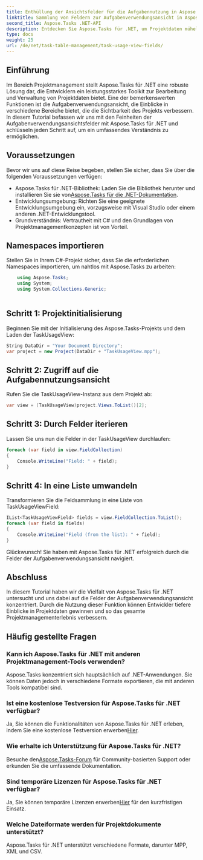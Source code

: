 ```yaml
---
title: Enthüllung der Ansichtsfelder für die Aufgabennutzung in Aspose.Tasks
linktitle: Sammlung von Feldern zur Aufgabenverwendungsansicht in Aspose.Tasks
second_title: Aspose.Tasks .NET-API
description: Entdecken Sie Aspose.Tasks für .NET, um Projektdaten mühelos zu verwalten und zu visualisieren. Tauchen Sie ein in die Felder der Aufgabennutzungsansicht, um erweiterte Projekteinblicke zu erhalten.
type: docs
weight: 25
url: /de/net/task-table-management/task-usage-view-fields/
---
```

## Einführung
Im Bereich Projektmanagement stellt Aspose.Tasks für .NET eine robuste Lösung dar, die Entwicklern ein leistungsstarkes Toolkit zur Bearbeitung und Verwaltung von Projektdaten bietet. Eine der bemerkenswerten Funktionen ist die Aufgabenverwendungsansicht, die Einblicke in verschiedene Bereiche bietet, die die Sichtbarkeit des Projekts verbessern. In diesem Tutorial befassen wir uns mit den Feinheiten der Aufgabenverwendungsansichtsfelder mit Aspose.Tasks für .NET und schlüsseln jeden Schritt auf, um ein umfassendes Verständnis zu ermöglichen.
## Voraussetzungen
Bevor wir uns auf diese Reise begeben, stellen Sie sicher, dass Sie über die folgenden Voraussetzungen verfügen:
-  Aspose.Tasks für .NET-Bibliothek: Laden Sie die Bibliothek herunter und installieren Sie sie von[Aspose.Tasks für die .NET-Dokumentation](https://reference.aspose.com/tasks/net/).
- Entwicklungsumgebung: Richten Sie eine geeignete Entwicklungsumgebung ein, vorzugsweise mit Visual Studio oder einem anderen .NET-Entwicklungstool.
- Grundverständnis: Vertrautheit mit C# und den Grundlagen von Projektmanagementkonzepten ist von Vorteil.
## Namespaces importieren
Stellen Sie in Ihrem C#-Projekt sicher, dass Sie die erforderlichen Namespaces importieren, um nahtlos mit Aspose.Tasks zu arbeiten:
```csharp
    using Aspose.Tasks;
    using System;
    using System.Collections.Generic;
    
```
## Schritt 1: Projektinitialisierung
Beginnen Sie mit der Initialisierung des Aspose.Tasks-Projekts und dem Laden der TaskUsageView:
```csharp
String DataDir = "Your Document Directory";
var project = new Project(DataDir + "TaskUsageView.mpp");
```
## Schritt 2: Zugriff auf die Aufgabennutzungsansicht
Rufen Sie die TaskUsageView-Instanz aus dem Projekt ab:
```csharp
var view = (TaskUsageView)project.Views.ToList()[2];
```
## Schritt 3: Durch Felder iterieren
Lassen Sie uns nun die Felder in der TaskUsageView durchlaufen:
```csharp
foreach (var field in view.FieldCollection)
{
    Console.WriteLine("Field: " + field);
}
```
## Schritt 4: In eine Liste umwandeln
Transformieren Sie die Feldsammlung in eine Liste von TaskUsageViewField:
```csharp
IList<TaskUsageViewField> fields = view.FieldCollection.ToList();
foreach (var field in fields)
{
    Console.WriteLine("Field (from the list): " + field);
}
```
Glückwunsch! Sie haben mit Aspose.Tasks für .NET erfolgreich durch die Felder der Aufgabenverwendungsansicht navigiert.
## Abschluss
In diesem Tutorial haben wir die Vielfalt von Aspose.Tasks für .NET untersucht und uns dabei auf die Felder der Aufgabenverwendungsansicht konzentriert. Durch die Nutzung dieser Funktion können Entwickler tiefere Einblicke in Projektdaten gewinnen und so das gesamte Projektmanagementerlebnis verbessern.
## Häufig gestellte Fragen
### Kann ich Aspose.Tasks für .NET mit anderen Projektmanagement-Tools verwenden?
Aspose.Tasks konzentriert sich hauptsächlich auf .NET-Anwendungen. Sie können Daten jedoch in verschiedene Formate exportieren, die mit anderen Tools kompatibel sind.
### Ist eine kostenlose Testversion für Aspose.Tasks für .NET verfügbar?
Ja, Sie können die Funktionalitäten von Aspose.Tasks für .NET erleben, indem Sie eine kostenlose Testversion erwerben[Hier](https://releases.aspose.com/).
### Wie erhalte ich Unterstützung für Aspose.Tasks für .NET?
 Besuche den[Aspose.Tasks-Forum](https://forum.aspose.com/c/tasks/15) für Community-basierten Support oder erkunden Sie die umfassende Dokumentation.
### Sind temporäre Lizenzen für Aspose.Tasks für .NET verfügbar?
 Ja, Sie können temporäre Lizenzen erwerben[Hier](https://purchase.aspose.com/temporary-license/) für den kurzfristigen Einsatz.
### Welche Dateiformate werden für Projektdokumente unterstützt?
Aspose.Tasks für .NET unterstützt verschiedene Formate, darunter MPP, XML und CSV.